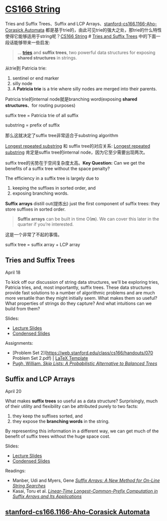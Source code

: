 # [CS166 String](https://web.stanford.edu/class/cs166/)

Tries and Suffix Trees、Suffix and LCP Arrays、[stanford-cs166.1166-Aho-Corasick Automata](https://web.stanford.edu/class/archive/cs/cs166/cs166.1166/lectures/02/Slides02.pdf) 都是基于trie的，由此可见trie的强大之处，那trie的什么特性使得它能够适用于string呢？[CS166 String](https://web.stanford.edu/class/cs166/) # [Tries and Suffix Trees](https://web.stanford.edu/class/cs166/lectures/04/Slides04.pdf) 中的下面一段话能够带来一些启发:

> ... [**tries**](https://en.wikipedia.org/wiki/Trie) and **suffix trees**, two powerful data structures for exposing **shared structures** in strings.



从trie到 Patricia trie: 

1. sentinel or end marker
2. silly node
3. A **Patricia trie** is a trie where silly nodes are merged into their parents.

Patricia trie的internal node就是branching word(exposing **shared structures**、for routing purposes)



suffix tree = Patricia trie of all suffix

substring = prefix of suffix

那么这就决定了suffix tree非常适合于substring algorithm



[Longest repeated substring](https://en.wikipedia.org/wiki/Longest_repeated_substring_problem) 和 suffix tree的对应关系: [Longest repeated substring](https://en.wikipedia.org/wiki/Longest_repeated_substring_problem) 肯定是suffix tree的internal node，因为它至少需要出现两次。



suffix tree的劣势在于空间复杂度太高。**Key Question:** Can we get the benefits of a suffix tree without the space penalty?

 The efficiency in a suffix tree is largely due to

1. keeping the suffixes in sorted order, and
2. exposing branching words.



**Suffix arrays** distill out(提炼出) just the first component of suffix trees: they store suffixes in sorted order.



>  **Suffix arrays** can be built in time O(**m**). We can cover this later in the quarter if you’re interested. 

这是一个非常了不起的事情。



suffix tree = suffix array + LCP array

## Tries and Suffix Trees

April 18

To kick off our discussion of string data structures, we'll be exploring tries, Patricia tries, and, most importantly, suffix trees. These data structures provide fast solutions to a number of algorithmic problems and are much more versatile than they might initially seem. What makes them so useful? What properties of strings do they capture? And what intuitions can we build from them?

Slides:

- [Lecture Slides](https://web.stanford.edu/class/cs166/lectures/04/Slides04.pdf)
- [Condensed Slides](https://web.stanford.edu/class/cs166/lectures/04/Small04.pdf)

Assignments:

- [Problem Set 2](https://web.stanford.edu/class/cs166/handouts/070 Problem Set 2.pdf) | [LaTeX Template](https://web.stanford.edu/class/cs166/assignments/ps2_template.tex)
- [Pugh, William. *Skip Lists: A Probabilistic Alternative to Balanced Trees*](https://web.stanford.edu/class/cs166/restricted/papers/PughSkipLists.pdf)





## Suffix and LCP Arrays

April 20

What makes **suffix trees** so useful as a data structure? Surprisingly, much of their utility and flexibility can be attributed purely to two facts: 

1. they keep the suffixes sorted, and 
2. they expose the **branching words** in the string. 

By representing this information in a different way, we can get much of the benefit of suffix trees without the huge space cost.

Slides:

- [Lecture Slides](https://web.stanford.edu/class/cs166/lectures/05/Slides05.pdf)
- [Condensed Slides](https://web.stanford.edu/class/cs166/lectures/05/Small05.pdf)

Readings:

- Manber, Udi and Myers, Gene *[Suffix Arrays: A New Method for On-Line String Searches](https://web.stanford.edu/class/cs166/restricted/papers/ManberMyersSuffixArrays.pdf)*
- Kasai, Toru et al. *[Linear-Time Longest-Common-Prefix Computation in Suffix Arrays and Its Applications](https://web.stanford.edu/class/cs166/restricted/papers/KasaiEtAlLCP.pdf)*



## [stanford-cs166.1166-Aho-Corasick Automata](https://web.stanford.edu/class/archive/cs/cs166/cs166.1166/lectures/02/Slides02.pdf) 